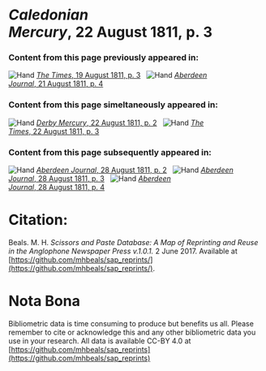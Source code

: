 # *Caledonian Mercury*, 22 August 1811, p. 3  
  
### Content from this page previously appeared in:  
![Hand](http://scissorsandpaste.net/wp-content/uploads/2017/06/smallhandpointer.png) [*The Times*, 19 August 1811, p. 3](https://mhbeals.github.io/sap_html/The-Times/The-Times-19-August-1811-p-3)  
![Hand](http://scissorsandpaste.net/wp-content/uploads/2017/06/smallhandpointer.png) [*Aberdeen Journal*, 21 August 1811, p. 4](https://mhbeals.github.io/sap_html/Aberdeen-Journal/Aberdeen-Journal-21-August-1811-p-4)  
  
### Content from this page simeltaneously appeared in:  
![Hand](http://scissorsandpaste.net/wp-content/uploads/2017/06/smallhandpointer.png) [*Derby Mercury*, 22 August 1811, p. 2](https://mhbeals.github.io/sap_html/Derby-Mercury/Derby-Mercury-22-August-1811-p-2)  
![Hand](http://scissorsandpaste.net/wp-content/uploads/2017/06/smallhandpointer.png) [*The Times*, 22 August 1811, p. 3](https://mhbeals.github.io/sap_html/The-Times/The-Times-22-August-1811-p-3)  
  
### Content from this page subsequently appeared in:  
![Hand](http://scissorsandpaste.net/wp-content/uploads/2017/06/smallhandpointer.png) [*Aberdeen Journal*, 28 August 1811, p. 2](https://mhbeals.github.io/sap_html/Aberdeen-Journal/Aberdeen-Journal-28-August-1811-p-2)  
![Hand](http://scissorsandpaste.net/wp-content/uploads/2017/06/smallhandpointer.png) [*Aberdeen Journal*, 28 August 1811, p. 3](https://mhbeals.github.io/sap_html/Aberdeen-Journal/Aberdeen-Journal-28-August-1811-p-3)  
![Hand](http://scissorsandpaste.net/wp-content/uploads/2017/06/smallhandpointer.png) [*Aberdeen Journal*, 28 August 1811, p. 4](https://mhbeals.github.io/sap_html/Aberdeen-Journal/Aberdeen-Journal-28-August-1811-p-4)  


# Citation: 

Beals. M. H. *Scissors and Paste Database: A Map of Reprinting and Reuse in the Anglophone Newspaper Press v.1.0.1.* 2 June 2017. Available at [https://github.com/mhbeals/sap_reprints/](https://github.com/mhbeals/sap_reprints/). 

# Nota Bona

Bibliometric data is time consuming to produce but benefits us all. Please remember to cite or acknowledge this and any other bibliometric data you use in your research. All data is available CC-BY 4.0 at [https://github.com/mhbeals/sap_reprints](https://github.com/mhbeals/sap_reprints)